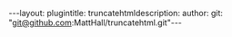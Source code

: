 ---layout: plugintitle: truncatehtmldescription: author: git: "git@github.com:MattHall/truncatehtml.git"---